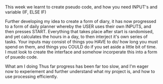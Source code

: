 This week we learnt to create pseudo code, and how you need INPUT's and variable (IF, ELSE IF) 


Further developing my idea to create a form of diary, it has now progressed to a form of daily planner whereby the USER uses their own INPUTS, and then presses START. Everything that takes place after start is randomised, and yet calculates the hours in a day, to then interject it's own series of tasks. Your inputs may consist of things you HAVE to do/ how long you must spend on them, and things you COULD do if you set aside a little bit of time. I must look to create the interface and somehow incorperate this into a form of psuedo code. 

<h>What am I doing</h> 
 Thus far progress has been far too slow, and I'm eager now to experiement and further understand what my project is, and how to use processing efficiently. 
